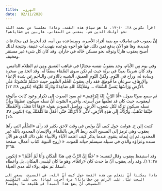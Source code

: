 ```yaml
---
title:  الهروب
date:  02/11/2020
---
```


`اقرأ تكوين ٢٨: ١٠-١٧. ما هو سياق هذه القصة، وماذا تعلمنا عن نعمة الله نحو أولئك الذين هم، بمعنى من المعاني، هاربين مِن خطاياهم؟`

إنَّ يعقوب في تعاملاته مع بقية أفراد الأسرة، وبمساعدة من أمه، قد أنخرط في مخادعات شديدة، وها هو الآن يدفع ثمن ذلك. فها هو أخوه يتوعده بتهديدات عنيفة، ونتيجة لذلك أصبح يعقوب هاربًا وتوجّه نحو مسكن خَاله في حاران. وقد كان كل شيء غير مستقر ومخيف.

وفي يوم مِن الأيام، وجد يعقوبُ نفسه مجتازًا في غياهب الغسق ومِن ثم الظلام الدامس. وقد كان شريدًا بعيدًا في بريّة حيث لم تكن سوى السَّمَاء سقفًا له. وقد اتخذ مِن صخرة وسادة له، وراح في النّوم. ولكنَّ النّوم العميق، الشبيه باللاوعي والناجم عن شدة الإعياء والإرهاق، سرعان ما قُوطِعَ. فقد رأى يعقوبُ الحُلم الشّهير حيث «سُلَّمٌ مَنْصُوبَةٌ عَلَى الأَرْضِ وَرَأْسُهَا يَمَسُّ السَّمَاء ... ومَلاَئِكَةُ اللهِ صَاعِدَةٌ وَنَازِلَةٌ عَلَيْهَا» (تكوين ٢٨: ١٢).

ثم سمع صوتًا يقول، «أَنَا الرَّبُّ إِلهُ إِبْرَاهِيمَ.» ثم يعود الصوت إلى تكرار وعود كانت مألوفة ليعقوب، حيث كان قد تعلّمها من أسرته. وأخبره الصّوت أنَّ نسله سيكون عظيمًا وبأنَّ نسله سيكون بَرَكَة لكل شعوب الأرض. وواصل الصوت بقوله «وَهَا أَنَا مَعَكَ، وَأَحْفَظُكَ حَيْثُمَا تَذْهَبُ، وَأَرُدُّكَ إِلَى هذِهِ الأَرْضِ، لأَنِّي لاَ أَتْرُكُكَ حَتَّى أَفْعَلَ مَا كَلَّمْتُكَ بِهِ» (تكوين ٢٨: ١٥).

كتبت إلن ج. هوايت حول كيف أنَّ بولس في وقت لاحق بكثير قد رأى «السُّلَّم التي رآها يعقوب وهي ترمز إلى المسيح الذي ربط الأرض بالسَّمَاء، والإنسان المحدود بالله غير المحدود. ثم إن إيمانه يتقوى عندما يذكر كيف اعتمد الآباء والأنبياء على ذاك الذي هو الآن سنده وعزاؤه والذي في سبيله سيسلم حياته للموت. « (روح النبوة، كتاب أعمال، صفحة ٣٦٥).

وقد استيقظ يعقوب وقال لنفسه: « ’حَقًّا إِنَّ الرَّبَّ فِي هذَا الْمَكَانِ وَأَنَا لَمْ أَعْلَمْ!‘ « (تكوين ٢٨: ١٦). وقد رأى يعقوب أنّ ما حدث كان «رائعًا». وهو ما كان لينسى المكان، بل وأعطاه اسمًا. ثم تعهّد بولاء لله مدى الحياة.

`ماذا يمكننا أنْ نتعلم مِن هذه القصة حول كيف أنّ الله، في المسيح، يسعى إلى البحث عنّا، على الرغم مِن خطايانا؟ مرة أخرى، لماذا يجب على التَّعْلِيم المسيحي أنْ يضع هذا المبدأ في طليعة ما يعلِّمه؟`